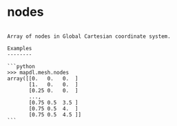 # nodes

````{property} property MeshGrpc.nodes: ndarray

Array of nodes in Global Cartesian coordinate system.

Examples
--------

```python
>>> mapdl.mesh.nodes
array([[0.   0.   0.  ]
       [1.   0.   0.  ]
       [0.25 0.   0.  ]
       ...,
       [0.75 0.5  3.5 ]
       [0.75 0.5  4.  ]
       [0.75 0.5  4.5 ]]
```



````